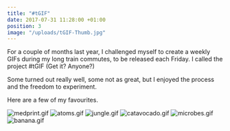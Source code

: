 ```yaml
---
title: "#tGIF"
date: 2017-07-31 11:28:00 +01:00
position: 3
image: "/uploads/tGIF-Thumb.jpg"
---
```


For a couple of months last year, I challenged myself to create a weekly GIFs during my long train commutes, to be released each Friday. I called the project #tGIF (Get it? Anyone?)

Some turned out really well, some not as great, but I enjoyed the process and the freedom to experiment.

Here are a few of my favourites.

![medprint.gif](/uploads/medprint.gif)
![atoms.gif](/uploads/atoms.gif)
![jungle.gif](/uploads/jungle.gif)
![catavocado.gif](/uploads/catavocado.gif)
![microbes.gif](/uploads/microbes.gif)
![banana.gif](/uploads/banana.gif)